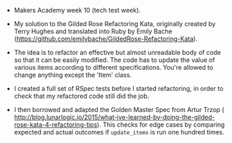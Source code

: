 * Makers Academy week 10 (tech test week).

* My solution to the Gilded Rose Refactoring Kata, originally created by Terry Hughes and translated into Ruby by Emily Bache (https://github.com/emilybache/GildedRose-Refactoring-Kata).   

* The idea is to refactor an effective but almost unreadable body of code so that it can be easily modified.  The code has to update the value of various items according to different specifications.  You're allowed to change anything except the 'Item' class.  

* I created a full set of RSpec tests before I started refactoring, in order to check that my refactored code still did the job.  

* I then borrowed and adapted the Golden Master Spec from Artur Trzop ( http://blog.lunarlogic.io/2015/what-ive-learned-by-doing-the-gilded-rose-kata-4-refactoring-tips).  This checks for edge cases by comparing expected and actual outcomes if `update_items` is run one hundred times.
